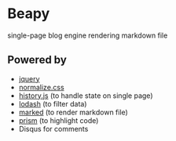 Beapy
=====
single-page blog engine rendering markdown file

Powered by
----------
- [jquery](https://github.com/jquery/jquery)
- [normalize.css](https://github.com/necolas/normalize.css/)
- [history.js](https://github.com/browserstate/history.js) (to handle state on single page)
- [lodash](https://github.com/bestiejs/lodash) (to filter data)
- [marked](https://github.com/chjj/marked) (to render markdown file)
- [prism](https://github.com/LeaVerou/prism) (to highlight code)
- Disqus for comments